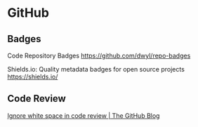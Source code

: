 # GitHub

## Badges

Code Repository Badges
<https://github.com/dwyl/repo-badges>

Shields.io: Quality metadata badges for open source projects
<https://shields.io/>

## Code Review

[Ignore white space in code review | The GitHub Blog](https://github.blog/2018-05-01-ignore-white-space-in-code-review/)
